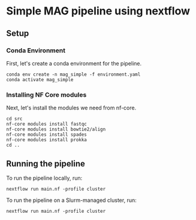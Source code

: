 # Simple MAG pipeline using nextflow

## Setup

### Conda Environment
First, let's create a conda environment for the pipeline.
```
conda env create -n mag_simple -f environment.yaml
conda activate mag_simple
```

### Installing NF Core modules
Next, let's install the modules we need from nf-core.
```
cd src
nf-core modules install fastqc
nf-core modules install bowtie2/align
nf-core modules install spades
nf-core modules install prokka
cd ..
```

## Running the pipeline
To run the pipeline locally, run:
```
nextflow run main.nf -profile cluster
```


To run the pipeline on a Slurm-managed cluster, run:
```
nextflow run main.nf -profile cluster
```

